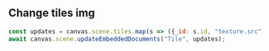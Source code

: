 ## Change tiles img
```js
const updates = canvas.scene.tiles.map(s => ({_id: s.id, "texture.src": "/img/empty.webp"}));
await canvas.scene.updateEmbeddedDocuments("Tile", updates);
```